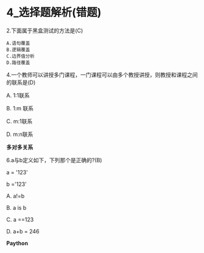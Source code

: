 # 4_选择题解析(错题)

2.下面属于黑盒测试的方法是(C)

```
A.语句覆盖
B.逻辑覆盖
C.边界值分析
D.路径覆盖
```

4.一个教师可以讲授多门课程，一门课程可以由多个教授讲授，则教授和课程之间的联系是(D)

A. 1:1联系

B. 1:m 联系

C. m:1联系

D. m:n联系

**多对多关系**



6.a与b定义如下，下列那个是正确的?(B)

a = '123'

b ='123'



A. a!=b

B. a is b

C. a ==123

D. a+b = 246

**Paython**